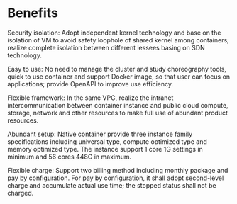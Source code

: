 #  Benefits

Security isolation: Adopt independent kernel technology and base on the isolation of VM to avoid safety loophole of shared kernel among containers; realize complete isolation between different lessees basing on SDN technology.

Easy to use: No need to manage the cluster and study choreography tools, quick to use container and support Docker image, so that user can focus on applications; provide OpenAPI to improve use efficiency.

Flexible framework: In the same VPC, realize the intranet intercommunication between container instance and public cloud compute, storage, network and other resources to make full use of abundant product resources.

Abundant setup: Native container provide three instance family specifications including universal type, compute optimized type and memory optimized type. The instance support 1 core 1G settings in minimum and 56 cores 448G in maximum.

Flexible charge: Support two billing method including monthly package and pay by configuration. For pay by configuration, it shall adopt second-level charge and accumulate actual use time; the stopped status shall not be charged.

